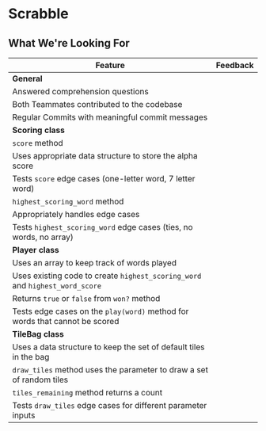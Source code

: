 # Scrabble
## What We're Looking For

|  Feature 	|   Feedback |
|---	|---	|
|  **General**	|   	|
|   Answered comprehension questions 	|   	|
|   Both Teammates contributed to the codebase	|   	|
|   Regular Commits with meaningful commit messages 	|   	|
|  **Scoring class**	|   	|
|  `score` method	|   	|
|   Uses appropriate data structure to store the alpha score	|   	|
|   Tests `score` edge cases (one-letter word, 7 letter word)	|   	|
|  `highest_scoring_word` method	|   	|
|   Appropriately handles edge cases	|   	|
|   Tests `highest_scoring_word` edge cases (ties, no words, no array)	|   	|
|  **Player class**	|   	|
|  Uses an array to keep track of words played	|   	|
|  Uses existing code to create `highest_scoring_word` and `highest_word_score`	|   	|
|  Returns `true` or `false` from `won?` method |   |
|  Tests edge cases on the `play(word)` method for words that cannot be scored |     |
|  **TileBag class**	|   	|
|  Uses a data structure to keep the set of default tiles in the bag	|   	|
|  `draw_tiles` method uses the parameter to draw a set of random tiles |   	|
| `tiles_remaining` method returns a count	|   	|
|  Tests `draw_tiles` edge cases for different parameter inputs	|   	|
